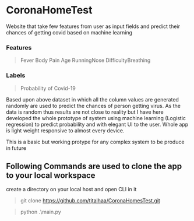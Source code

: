 # CoronaHomeTest
Website that take few features from user as input fields and predict their chances of getting covid based on machine learning

### Features 
> Fever 
> Body Pain
> Age
> RunningNose
> DifficultyBreathing

### Labels
> Probability of Covid-19

Based upon above dataset in which all the column values are generated randomly are used to predict the chances of person getting virus.
As the data is random thus results are not close to reality but I have here developed the whole prototype of system using machine learning (Logistic regression) to predict probability and with elegant UI to the user. Whole app is light weight responsive to almost every device.


This is a basic but working protype for any complex system to be produce in future 

## Following Commands are used to clone the app to your local workspace
   create a directory on your local host and open CLI in it

  >git clone https://github.com/tjtalhaa/CoronaHomesTest.git

  >python .\main.py


